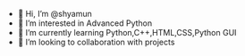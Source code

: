 - 👋 Hi, I’m @shyamun
- 👀 I’m interested in Advanced Python
- 🌱 I’m currently learning Python,C++,HTML,CSS,Python GUI
- 💞️ I’m looking to collaboration with projects

<!---
shyamun/shyamun is a ✨ special ✨ repository because its `README.md` (this file) appears on your GitHub profile.
You can click the Preview link to take a look at your changes.
--->
